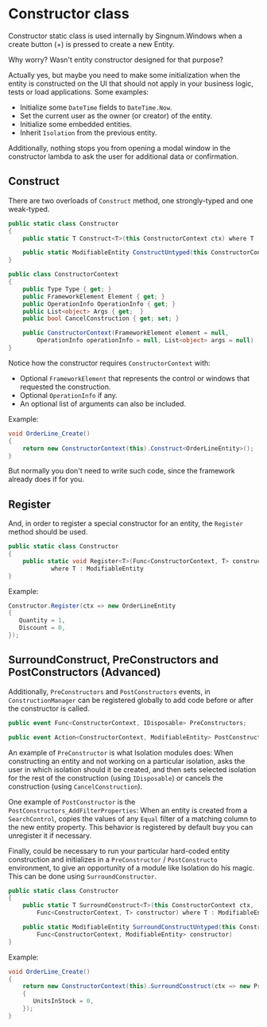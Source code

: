 ﻿# Constructor class

Constructor static class is used internally by Singnum.Windows when a create button (+) is pressed to create a new Entity. 

Why worry? Wasn't entity constructor designed for that purpose?

Actually yes, but maybe you need to make some initialization when the entity is constructed on the UI that should not apply in your business logic, tests or load applications. Some examples:

* Initialize some `DateTime` fields to `DateTime.Now`.
* Set the current user as the owner (or creator) of the entity.
* Initialize some embedded entities.
* Inherit `Isolation` from the previous entity. 

Additionally, nothing stops you from opening a modal window in the constructor lambda to ask the user for additional data or confirmation.

## Construct

There are two overloads of `Construct` method, one strongly-typed and one weak-typed.

```C#
public static class Constructor
{
    public static T Construct<T>(this ConstructorContext ctx) where T : ModifiableEntity

    public static ModifiableEntity ConstructUntyped(this ConstructorContext ctx, Type type)
}

public class ConstructorContext
{
    public Type Type { get; }
    public FrameworkElement Element { get; }
    public OperationInfo OperationInfo { get; }
    public List<object> Args { get;  }
    public bool CancelConstruction { get; set; }

    public ConstructorContext(FrameworkElement element = null, 
		OperationInfo operationInfo = null, List<object> args = null)
}
```

Notice how the constructor requires `ConstructorContext` with: 
* Optional `FrameworkElement` that represents the control or windows that requested the construction.
* Optional `OperationInfo` if any.
* An optional list of arguments can also be included. 

Example: 

```C#
void OrderLine_Create()
{
    return new ConstructorContext(this).Construct<OrderLineEntity>();
}
```

But normally you don't need to write such code, since the framework already does if for you. 

## Register

And, in order to register a special constructor for an entity, the `Register` method should be used.

```C#
public static class Constructor
{ 
    public static void Register<T>(Func<ConstructorContext, T> constructor)
            where T : ModifiableEntity
}
```

Example: 

```C#
Constructor.Register(ctx => new OrderLineEntity
{
   Quantity = 1, 
   Discount = 0,
}); 
```

## SurroundConstruct, PreConstructors and PostConstructors (Advanced)

Additionally, `PreConstructors` and `PostConstructors` events, in `ConstructionManager` can be registered globally to add code before or after the constructor is called. 

```C#
public event Func<ConstructorContext, IDisposable> PreConstructors;

public event Action<ConstructorContext, ModifiableEntity> PostConstructors;
```

An example of `PreConstructor` is what Isolation modules does: When constructing an entity and not working on a particular isolation, asks the user in which isolation should it be created, and then sets selected isolation for the rest of the construction (using `IDisposable`) or cancels the construction (using `CancelConstruction`). 

One example of `PostConstructor` is the `PostConstructors_AddFilterProperties`: When an entity is created from a `SearchControl`, copies the values of any `Equal` filter of a matching column to the new entity property. This behavior is registered by default buy you can unregister it if necessary.

Finally, could be necessary to run your particular hard-coded entity construction and initializes in a `PreConstructor` / `PostConstructo` environment, to give an opportunity of a module like Isolation do his magic. This can be done using `SurroundConstructor`. 

```C#
public static class Constructor
{ 
    public static T SurroundConstruct<T>(this ConstructorContext ctx, 
		Func<ConstructorContext, T> constructor) where T : ModifiableEntity

    public static ModifiableEntity SurroundConstructUntyped(this ConstructorContext ctx, Type type,
		Func<ConstructorContext, ModifiableEntity> constructor)
}
```

Example: 

```C#
void OrderLine_Create()
{
    return new ConstructorContext(this).SurroundConstruct(ctx => new ProductEntity
	{
	   UnitsInStock = 0,
	});
}
```


